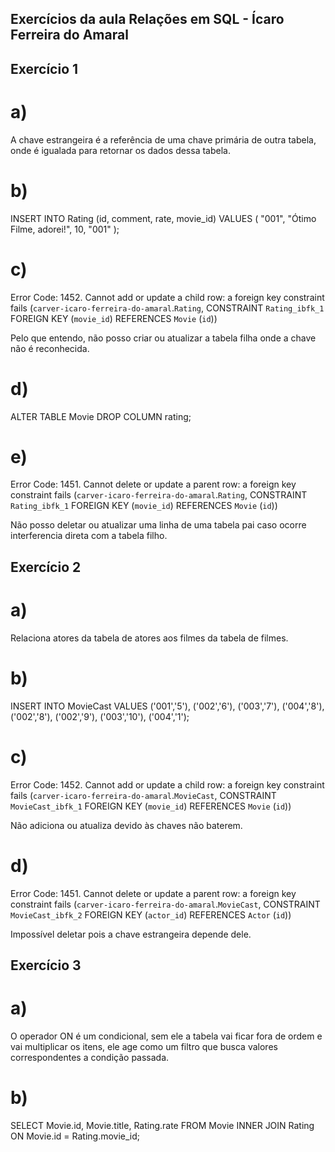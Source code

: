 ## Exercícios da aula Relações em SQL - Ícaro Ferreira do Amaral

## Exercício 1

# a)

A chave estrangeira é a referência de uma chave primária de outra tabela, onde é igualada para retornar os dados dessa tabela.

# b)

INSERT INTO Rating (id, comment, rate, movie_id)
VALUES (
"001",
"Ótimo Filme, adorei!",
10,
"001"
);

# c)

Error Code: 1452. Cannot add or update a child row: a foreign key constraint fails (`carver-icaro-ferreira-do-amaral`.`Rating`, CONSTRAINT `Rating_ibfk_1` FOREIGN KEY (`movie_id`) REFERENCES `Movie` (`id`))

Pelo que entendo, não posso criar ou atualizar a tabela filha onde a chave não é reconhecida.

# d)

ALTER TABLE Movie DROP COLUMN rating;

# e)

Error Code: 1451. Cannot delete or update a parent row: a foreign key constraint fails (`carver-icaro-ferreira-do-amaral`.`Rating`, CONSTRAINT `Rating_ibfk_1` FOREIGN KEY (`movie_id`) REFERENCES `Movie` (`id`))

Não posso deletar ou atualizar uma linha de uma tabela pai caso ocorre interferencia direta com a tabela filho.

## Exercício 2

# a)

Relaciona atores da tabela de atores aos filmes da tabela de filmes.

# b)

INSERT INTO MovieCast VALUES
('001','5'), ('002','6'), ('003','7'),
('004','8'), ('002','8'), ('002','9'),
('003','10'), ('004','1');

# c)

Error Code: 1452. Cannot add or update a child row: a foreign key constraint fails (`carver-icaro-ferreira-do-amaral`.`MovieCast`, CONSTRAINT `MovieCast_ibfk_1` FOREIGN KEY (`movie_id`) REFERENCES `Movie` (`id`))

Não adiciona ou atualiza devido às chaves não baterem.

# d)

Error Code: 1451. Cannot delete or update a parent row: a foreign key constraint fails (`carver-icaro-ferreira-do-amaral`.`MovieCast`, CONSTRAINT `MovieCast_ibfk_2` FOREIGN KEY (`actor_id`) REFERENCES `Actor` (`id`))

Impossível deletar pois a chave estrangeira depende dele.

## Exercício 3

# a)

O operador ON é um condicional, sem ele a tabela vai ficar fora de ordem e vai multiplicar os itens, ele age como um filtro que busca valores correspondentes a condição passada.

# b)

SELECT Movie.id, Movie.title, Rating.rate FROM Movie
INNER JOIN Rating ON Movie.id = Rating.movie_id;